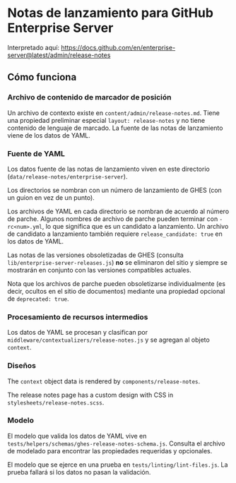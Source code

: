 # Notas de lanzamiento para GitHub Enterprise Server

Interpretado aquí: https://docs.github.com/en/enterprise-server@latest/admin/release-notes

## Cómo funciona

### Archivo de contenido de marcador de posición

Un archivo de contexto existe en `content/admin/release-notes.md`. Tiene una propiedad preliminar especial `layout: release-notes` y no tiene contenido de lenguaje de marcado. La fuente de las notas de lanzamiento viene de los datos de YAML.

### Fuente de YAML

Los datos fuente de las notas de lanzamiento viven en este directorio (`data/release-notes/enterprise-server`).

Los directorios se nombran con un número de lanzamiento de GHES (con un guion en vez de un punto).

Los archivos de YAML en cada directorio se nombran de acuerdo al número de parche. Algunos nombres de archivo de parche pueden terminar con `-rc<num>.yml`, lo que significa que es un candidato a lanzamiento. Un archivo de candidato a lanzamiento también requiere `release_candidate: true` en los datos de YAML.

Las notas de las versiones obsoletizadas de GHES (consulta `lib/enterprise-server-releases.js`) **no** se eliminaron del sitio y siempre se mostrarán en conjunto con las versiones compatibles actuales.

Nota que los archivos de parche pueden obsoletizarse individualmente (es decir, ocultos en el sitio de documentos) mediante una propiedad opcional de `deprecated: true`.

### Procesamiento de recursos intermedios

Los datos de YAML se procesan y clasifican por `middleware/contextualizers/release-notes.js` y se agregan al objeto `context`.

### Diseños

The `context` object data is rendered by `components/release-notes`.

The release notes page has a custom design with CSS in `stylesheets/release-notes.scss`.

### Modelo

El modelo que valida los datos de YAML vive en `tests/helpers/schemas/ghes-release-notes-schema.js`. Consulta el archivo de modelado para encontrar las propiedades requeridas y opcionales.

El modelo que se ejerce en una prueba en `tests/linting/lint-files.js`. La prueba fallará si los datos no pasan la validación.
